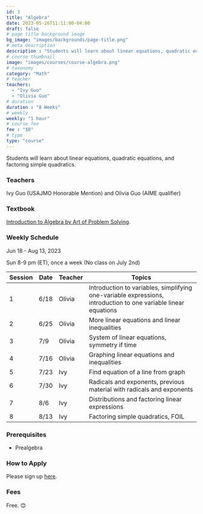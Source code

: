 ```yaml
---
id: 3
title: "Algebra"
date: 2023-05-26T11:11:00-04:00
draft: false
# page title background image
bg_image: "images/backgrounds/page-title.png"
# meta description
description : "Students will learn about linear equations, quadratic equations, and factoring simple quadratics."
# course thumbnail
image: "images/courses/course-algebra.png"
# taxonomy
category: "Math"
# teacher
teachers:
  - "Ivy Guo"
  - "Olivia Guo"
# duration
duration : "8 Weeks"
# weekly
weekly: "1 hour"
# course fee
fee : "$0"
# type
type: "course"
---
```


Students will learn about linear equations, quadratic equations, and factoring simple quadratics.

### Teachers

Ivy Guo (USAJMO Honorable Mention) and Olivia Guo (AIME qualifier)

### Textbook 
[Introduction to Algebra by Art of Problem Solving](https://artofproblemsolving.com/store/item/intro-algebra).

### Weekly Schedule

Jun 18 - Aug 13, 2023

Sun 8-9 pm (ET), once a week (No class on July 2nd)

|Session|Date  | Teacher|Topics
|-------|------|--------|------------------------------------------------------
|1      |6/18  | Olivia |Introduction to variables, simplifying one-variable expressions, introduction to one variable linear equations
|2      |6/25  | Olivia |More linear equations and linear inequalities
|3      |7/9   | Olivia |System of linear equations, symmetry if time
|4      |7/16  | Olivia |Graphing linear equations and inequalities
|5      |7/23  | Ivy    |Find equation of a line from graph
|6      |7/30  | Ivy    |Radicals and exponents, previous material with radicals and exponents
|7      |8/6   | Ivy    |Distributions and factoring linear expressions
|8      |8/13  | Ivy    |Factoring simple quadratics, FOIL

### Prerequisites

* Prealgebra

### How to Apply

Please sign up [here](https://forms.gle/aBzjbyJBFg1CieVC8).

### Fees

Free. 😊

